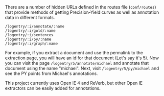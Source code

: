 There are a number of hidden URLs defined in the routes file (`conf/routes`)
that provide methods of getting Precision-Yield curves as well as annotation
data in different formats.

```
/logentry/:i/annotate/:name
/logentry/:i/gold/:name
/logentry/:i/sentences
/logentry/:i/py/:name
/logentry/:i/graph/:name
```

For example, if you extract a document and use the permalink to the extraction page, you will have an id
for that document (Let's say it's 5).  Now you can visit the page `/logentry/5/annotate/michael` and 
annotate that document using the name "michael".  Next, visit `/logentry/5/py/michael` and see
the PY points from Michael's annotations.

This project currently uses Open IE 4 and ReVerb, but other Open IE extractors can be easily added
for annotations.
